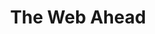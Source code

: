 ---
title:         "The Web Ahead"
description:   "Conversations with world experts on changing technologies and future of the web. The Web Ahead is your shortcut to keeping up. Hosed by Jen Simmons."
url-thumbnail: "http://icebox.5by5.tv/images/broadcasts/26/cover_quarter.jpg"
url-rss:       "http://feeds.5by5.tv/webahead"
url-web:       "http://5by5.tv/webahead"
url-itunes:    "http://itunes.apple.com/WebObjects/MZStore.woa/wa/viewPodcast?id=464936442"
tags:          [design,interview]
---